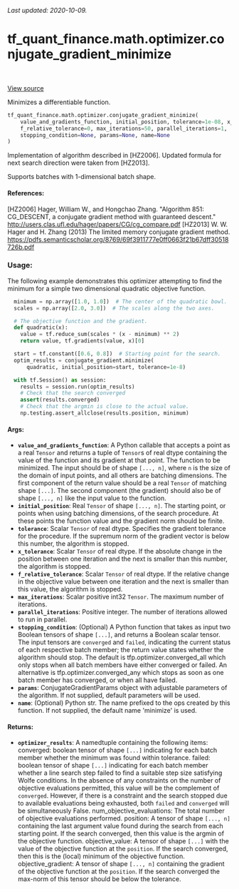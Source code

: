 <!--
This file is generated by a tool. Do not edit directly.
For open-source contributions the docs will be updated automatically.
-->

*Last updated: 2020-10-09.*

<div itemscope itemtype="http://developers.google.com/ReferenceObject">
<meta itemprop="name" content="tf_quant_finance.math.optimizer.conjugate_gradient_minimize" />
<meta itemprop="path" content="Stable" />
</div>

# tf_quant_finance.math.optimizer.conjugate_gradient_minimize

<!-- Insert buttons and diff -->

<table class="tfo-notebook-buttons tfo-api" align="left">
</table>

<a target="_blank" href="https://github.com/google/tf-quant-finance/blob/master/tf_quant_finance/math/optimizer/conjugate_gradient.py">View source</a>



Minimizes a differentiable function.

```python
tf_quant_finance.math.optimizer.conjugate_gradient_minimize(
    value_and_gradients_function, initial_position, tolerance=1e-08, x_tolerance=0,
    f_relative_tolerance=0, max_iterations=50, parallel_iterations=1,
    stopping_condition=None, params=None, name=None
)
```



<!-- Placeholder for "Used in" -->

Implementation of algorithm described in [HZ2006]. Updated formula for next
search direction were taken from [HZ2013].

Supports batches with 1-dimensional batch shape.

#### References:
[HZ2006] Hager, William W., and Hongchao Zhang. "Algorithm 851: CG_DESCENT,
  a conjugate gradient method with guaranteed descent."
  http://users.clas.ufl.edu/hager/papers/CG/cg_compare.pdf
[HZ2013] W. W. Hager and H. Zhang (2013) The limited memory conjugate gradient
  method.
  https://pdfs.semanticscholar.org/8769/69f3911777e0ff0663f21b67dff30518726b.pdf

### Usage:
The following example demonstrates this optimizer attempting to find the
minimum for a simple two dimensional quadratic objective function.

```python
  minimum = np.array([1.0, 1.0])  # The center of the quadratic bowl.
  scales = np.array([2.0, 3.0])  # The scales along the two axes.

  # The objective function and the gradient.
  def quadratic(x):
    value = tf.reduce_sum(scales * (x - minimum) ** 2)
    return value, tf.gradients(value, x)[0]

  start = tf.constant([0.6, 0.8])  # Starting point for the search.
  optim_results = conjugate_gradient.minimize(
      quadratic, initial_position=start, tolerance=1e-8)

  with tf.Session() as session:
    results = session.run(optim_results)
    # Check that the search converged
    assert(results.converged)
    # Check that the argmin is close to the actual value.
    np.testing.assert_allclose(results.position, minimum)
```

#### Args:


* <b>`value_and_gradients_function`</b>:  A Python callable that accepts a point as a
  real `Tensor` and returns a tuple of `Tensor`s of real dtype containing
  the value of the function and its gradient at that point. The function to
  be minimized. The input should be of shape `[..., n]`, where `n` is the
  size of the domain of input points, and all others are batching
  dimensions. The first component of the return value should be a real
  `Tensor` of matching shape `[...]`. The second component (the gradient)
  should also be of shape `[..., n]` like the input value to the function.
* <b>`initial_position`</b>: Real `Tensor` of shape `[..., n]`. The starting point, or
  points when using batching dimensions, of the search procedure. At these
  points the function value and the gradient norm should be finite.
* <b>`tolerance`</b>: Scalar `Tensor` of real dtype. Specifies the gradient tolerance
  for the procedure. If the supremum norm of the gradient vector is below
  this number, the algorithm is stopped.
* <b>`x_tolerance`</b>: Scalar `Tensor` of real dtype. If the absolute change in the
  position between one iteration and the next is smaller than this number,
  the algorithm is stopped.
* <b>`f_relative_tolerance`</b>: Scalar `Tensor` of real dtype. If the relative change
  in the objective value between one iteration and the next is smaller than
  this value, the algorithm is stopped.
* <b>`max_iterations`</b>: Scalar positive int32 `Tensor`. The maximum number of
  iterations.
* <b>`parallel_iterations`</b>: Positive integer. The number of iterations allowed to
  run in parallel.
* <b>`stopping_condition`</b>: (Optional) A Python function that takes as input two
  Boolean tensors of shape `[...]`, and returns a Boolean scalar tensor. The
  input tensors are `converged` and `failed`, indicating the current status
  of each respective batch member; the return value states whether the
  algorithm should stop. The default is tfp.optimizer.converged_all which
  only stops when all batch members have either converged or failed. An
  alternative is tfp.optimizer.converged_any which stops as soon as one
  batch member has converged, or when all have failed.
* <b>`params`</b>: ConjugateGradientParams object with adjustable parameters of the
  algorithm. If not supplied, default parameters will be used.
* <b>`name`</b>: (Optional) Python str. The name prefixed to the ops created by this
  function. If not supplied, the default name 'minimize' is used.


#### Returns:


* <b>`optimizer_results`</b>: A namedtuple containing the following items:
  converged: boolean tensor of shape `[...]` indicating for each batch
    member whether the minimum was found within tolerance.
  failed:  boolean tensor of shape `[...]` indicating for each batch
    member whether a line search step failed to find a suitable step size
    satisfying Wolfe conditions. In the absence of any constraints on the
    number of objective evaluations permitted, this value will
    be the complement of `converged`. However, if there is
    a constraint and the search stopped due to available
    evaluations being exhausted, both `failed` and `converged`
    will be simultaneously False.
  num_objective_evaluations: The total number of objective
    evaluations performed.
  position: A tensor of shape `[..., n]` containing the last argument value
    found during the search from each starting point. If the search
    converged, then this value is the argmin of the objective function.
  objective_value: A tensor of shape `[...]` with the value of the
    objective function at the `position`. If the search converged, then
    this is the (local) minimum of the objective function.
  objective_gradient: A tensor of shape `[..., n]` containing the gradient
    of the objective function at the `position`. If the search converged
    the max-norm of this tensor should be below the tolerance.